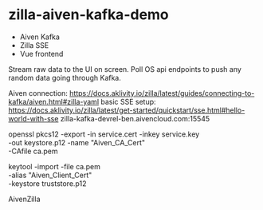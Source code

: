 # zilla-aiven-kafka-demo

- Aiven Kafka
- Zilla SSE
- Vue frontend

Stream raw data to the UI on screen. Poll OS api endpoints to push any random data going through Kafka.

Aiven connection: https://docs.aklivity.io/zilla/latest/guides/connecting-to-kafka/aiven.html#zilla-yaml
basic SSE setup: https://docs.aklivity.io/zilla/latest/get-started/quickstart/sse.html#hello-world-with-sse
zilla-kafka-devrel-ben.aivencloud.com:15545

openssl pkcs12 -export -in service.cert -inkey service.key \
    -out keystore.p12 -name "Aiven_CA_Cert" \
    -CAfile ca.pem

keytool -import -file ca.pem \
    -alias "Aiven_Client_Cert" \
    -keystore truststore.p12

AivenZilla